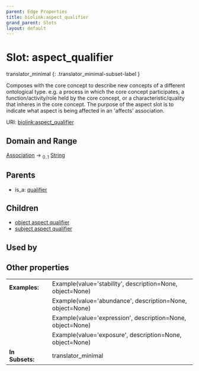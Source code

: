 ```yaml
---
parent: Edge Properties
title: biolink:aspect_qualifier
grand_parent: Slots
layout: default
---
```


# Slot: aspect_qualifier

translator_minimal
{: .translator_minimal-subset-label }


Composes with the core concept to describe new concepts of a different ontological type. e.g. a process in which the core concept participates, a function/activity/role held by the core concept, or a characteristic/quality that inheres in the core concept.  The purpose of the aspect slot is to indicate what aspect is being affected in an  'affects' association.

URI: [biolink:aspect_qualifier](https://w3id.org/biolink/vocab/aspect_qualifier)

## Domain and Range

[Association](Association.md) ->  <sub>0..1</sub> [String](types/String.md)

## Parents

 *  is_a: [qualifier](qualifier.md)

## Children

 *  [object aspect qualifier](object_aspect_qualifier.md)
 *  [subject aspect qualifier](subject_aspect_qualifier.md)

## Used by


## Other properties

|  |  |  |
| --- | --- | --- |
| **Examples:** | | Example(value='stability', description=None, object=None) |
|  | | Example(value='abundance', description=None, object=None) |
|  | | Example(value='expression', description=None, object=None) |
|  | | Example(value='exposure', description=None, object=None) |
| **In Subsets:** | | translator_minimal |

